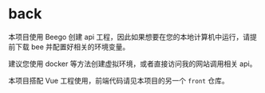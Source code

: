# back

本项目使用 Beego 创建 api 工程，因此如果想要在您的本地计算机中运行，请提前下载 bee 并配置好相关的环境变量。

建议您使用 docker 等方法创建虚拟环境，或者直接访问我的网站调用相关 api。

本项目搭配 Vue 工程使用，前端代码请见本项目的另一个 `front` 仓库。
